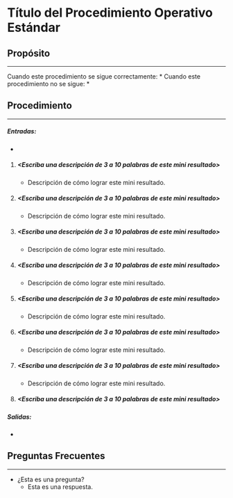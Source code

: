 # **Título del Procedimiento Operativo Estándar**
## **Propósito**
---
Cuando este procedimiento se sigue correctamente:
* 
Cuando este procedimiento no se sigue:
* 
## **Procedimiento**
---
##### **Entradas:**
* 
1. ##### **\<Escriba una descripción de 3 a 10 palabras de este mini resultado\>**
   * Descripción de cómo lograr este mini resultado.
2. ##### **\<Escriba una descripción de 3 a 10 palabras de este mini resultado\>**
   * Descripción de cómo lograr este mini resultado.
3. ##### **\<Escriba una descripción de 3 a 10 palabras de este mini resultado\>**
   * Descripción de cómo lograr este mini resultado.
4. ##### **\<Escriba una descripción de 3 a 10 palabras de este mini resultado\>**
   * Descripción de cómo lograr este mini resultado.
5. ##### **\<Escriba una descripción de 3 a 10 palabras de este mini resultado\>**
   * Descripción de cómo lograr este mini resultado.
6. ##### **\<Escriba una descripción de 3 a 10 palabras de este mini resultado\>**
   * Descripción de cómo lograr este mini resultado.
7. ##### **\<Escriba una descripción de 3 a 10 palabras de este mini resultado\>**
   * Descripción de cómo lograr este mini resultado.
8. ##### **\<Escriba una descripción de 3 a 10 palabras de este mini resultado\>**
##### **Salidas:** 
* 
## **Preguntas Frecuentes**
---
* ¿Esta es una pregunta?
  * Esta es una respuesta.